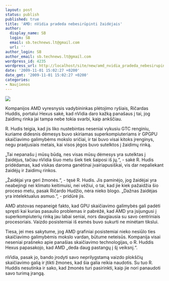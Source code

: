 ```yaml
---
layout: post
status: publish
published: true
title: 'AMD: nVidia pradeda nebesirūpinti žaidėjais'
author:
  display_name: SB
  login: SB
  email: sb.technews.lt@gmail.com
  url: ''
author_login: SB
author_email: sb.technews.lt@gmail.com
wordpress_id: 4235
wordpress_url: http://localhost/site/new/amd_nvidia_pradeda_nebesirupinti_zaidejais/
date: '2009-11-01 15:02:27 +0200'
date_gmt: '2009-11-01 15:02:27 +0200'
categories:
- Naujienos
---
```

<div class="imgright"><img src="http://t3.gstatic.com/images?q=tbn:ekT7gzDFVTrlOM:http://www.gamerwok.com/wp-content/uploads/2009/09/nvidia-vs-ati.jpg"  /></div>
<p>Kompanijos AMD vyresnysis vadybininkas plėtojimo ryšiais, Ričardas Huddis, portalui Hexus sakė, kad nVidia daro kažką panašaus į tai, jog žaidimų rinka jai tampa nebe tokia svarbi, kaip ankščiau.</p>
<p>R. Hudis teigia, kad jis liko nustebintas neseniai vykusiu GTC renginiu, kuriame didesnis dėmesys buvo skiriamas superkompiuteriams ir GPGPU skaičiavimo galimybėms mokslo sričiai, ir tai buvo visai kitoks įrenginys, negu praėjusiais metais, kai visos jėgos buvo sutelktos į žaidimų rinką.</p>
<p>„Tai nepanašu į mūsų būdą, nes visas mūsų dėmesys yra sutelktas į žaidėjus, tačiau nVidia šiuo metu šiek tiek šaiposi iš jų.“, - sakė R. Hudis pridėdamas, kad viskas daroma ganėtinai įvairiapusiškai, vis dar nepaliekant žaidėjų ir žaidimų rinkos.</p>
<p>„Žaidėjai yra geri žmonės.“, - tęsė R. Hudis. Jis paminėjo, jog žaidėjai yra neabejingi nei klimato keitimuisi, nei vėžiui, o tai, kad jie kiek pažaidžia šio proceso metu, pasak Ričardo Hudžio, nėra nieko blogo. „Dažnas žaidėjas yra intelektualus asmuo.“, - pridūrė jis.</p>
<p>AMD atstovas nepaneigė fakto, kad GPU skaičiavimo galimybės gali padėti spręsti kai kurias pasaulio problemas ir pabrėžė, kad AMD yra įsijungusi į superkompiuterių rinką jau labai seniai, nors daugiausia su savo centriniais procesoriais. Vaizdo posistemiai iš esmės buvo sukurti ne minėtam tikslui.</p>
<p>Tiesa, jei mes sakytume, jog AMD grafiniai posistemiai nieko nesiūlo ties skaičiavimo galimybėmis mokslo vardan, būtume neteisūs. Kompanija visai neseniai prašneko apie panašias skaičiavimo technologijas, o R. Huddis Hexus papasakojo, kad AMD „deda daug pastangų į šį veiksnį.“.</p>
<p>nVidia, pasak jo, bando įrodyti savo neprilygstamą vaizdo plokščių skaičiavimo galią ir įtikti žmones, kad šia galia reikia naudotis. Su tuo R. Huddis nesutinka ir sako, kad žmonės turi pasirinkti, kaip jie nori panaudoti savo turimą įrangą.<br /></p>
